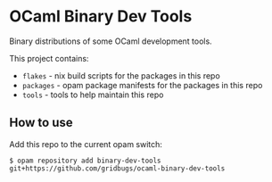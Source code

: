 # OCaml Binary Dev Tools

Binary distributions of some OCaml development tools.

This project contains:
 - `flakes` - nix build scripts for the packages in this repo
 - `packages` - opam package manifests for the packages in this repo
 - `tools` - tools to help maintain this repo

## How to use

Add this repo to the current opam switch:
```
$ opam repository add binary-dev-tools git+https://github.com/gridbugs/ocaml-binary-dev-tools
```
